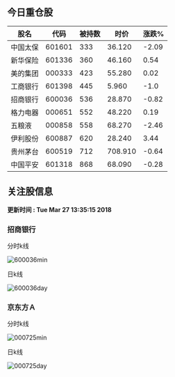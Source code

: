 
## 今日重仓股 

|股名|代码|被持数|时价|涨跌%|
|---|---|---|---|---|
|中国太保|601601|333|36.120|-2.09|
|新华保险|601336|360|46.160|0.54|
|美的集团|000333|423|55.280|0.02|
|工商银行|601398|445|5.960|-1.0|
|招商银行|600036|536|28.870|-0.82|
|格力电器|000651|552|48.220|0.19|
|五粮液|000858|558|68.270|-2.46|
|伊利股份|600887|620|28.240|3.44|
|贵州茅台|600519|712|708.910|-0.64|
|中国平安|601318|868|68.090|-0.28|

## 关注股信息
**更新时间 : Tue Mar 27 13:35:15 2018**
### 招商银行 
分时k线

![600036min](http://image.sinajs.cn/newchart/min/n/sh600036.gif)

日k线

![600036day](http://image.sinajs.cn/newchart/daily/n/sh600036.gif)

### 京东方Ａ 
分时k线

![000725min](http://image.sinajs.cn/newchart/min/n/sz000725.gif)

日k线

![000725day](http://image.sinajs.cn/newchart/daily/n/sz000725.gif)
